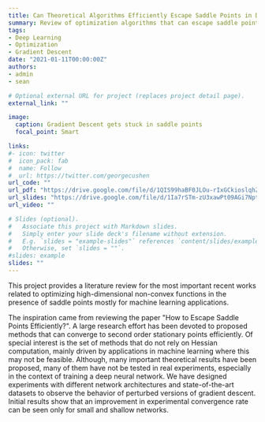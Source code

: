 ```yaml
---
title: Can Theoretical Algorithms Efficiently Escape Saddle Points in Deep Learning?
summary: Review of optimization algorithms that can escape saddle points in Deep Learning and some experimental results
tags:
- Deep Learning
- Optimization
- Gradient Descent
date: "2021-01-11T00:00:00Z"
authors:
- admin
- sean

# Optional external URL for project (replaces project detail page).
external_link: ""

image:
  caption: Gradient Descent gets stuck in saddle points
  focal_point: Smart

links:
#- icon: twitter
#  icon_pack: fab
#  name: Follow
#  url: https://twitter.com/georgecushen
url_code: ""
url_pdf: "https://drive.google.com/file/d/1QIS99haBF0JLOu-rIxGCkioslqhZR6km/view?usp=sharing"
url_slides: "https://drive.google.com/file/d/1Ia7rSTm-zU3xawPt09AGi7NptmyEmOaP/view?usp=sharing"
url_video: ""

# Slides (optional).
#   Associate this project with Markdown slides.
#   Simply enter your slide deck's filename without extension.
#   E.g. `slides = "example-slides"` references `content/slides/example-slides.md`.
#   Otherwise, set `slides = ""`.
#slides: example
slides: ""
---
```


This project provides a literature review for the most important recent works related to optimizing high-dimensional non-convex functions in the presence of saddle points mostly for machine learning applications.

The inspiration came from reviewing the paper "How to Escape Saddle Points Efficiently?". A large research effort has been devoted to proposed methods that can converge to second order stationary points efficiently. Of special interest is the set of methods that do not rely on Hessian computation, mainly driven by applications in machine learning where this may not be feasible. Although, many important theoretical results have been proposed, many of them have not be tested in real experiments, especially in the context of training a deep neural network. We have designed experiments with different network architectures and state-of-the-art datasets to observe the behavior of perturbed versions of gradient descent. Initial results show that an improvement in experimental convergence rate can be seen only for small and shallow networks. 
